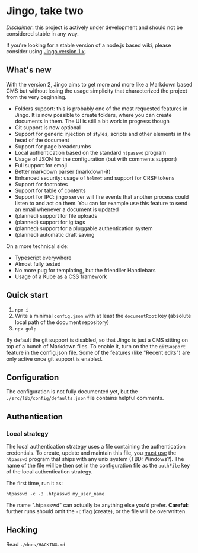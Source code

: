 # Jingo, take two

_Disclaimer_: this project is actively under development and should not be considered stable in any way.

If you're looking for a stable version of a node.js based wiki, please consider using [Jingo version 1.x](https://github.com/claudioc/jingo).

## What's new

With the version 2, Jingo aims to get more and more like a Markdown based CMS but without losing the usage simplicity that characterized the project from the very beginning.

* Folders support: this is probably one of the most requested features in Jingo. It is now possible to create folders, where you can create documents in them. The UI is still a bit work in progress though
* Git support is now optional
* Support for generic injection of styles, scripts and other elements in the head of the document
* Support for page breadcrumbs
* Local authentication based on the standard `htpasswd` program
* Usage of JSON for the configuration (but with comments support)
* Full support for emoji
* Better markdown parser (markdown-it)
* Enhanced security: usage of `helmet` and support for CRSF tokens
* Support for footnotes
* Support for table of contents
* Support for IPC: jingo server will fire events that another process could listen to and act on them. You can for example use this feature to send an email whenever a document is updated
* (planned) support for file uploads
* (planned) support for ig:tags
* (planned) support for a pluggable authentication system
* (planned) automatic draft saving

On a more technical side:

* Typescript everywhere
* Almost fully tested
* No more pug for templating, but the friendlier Handlebars
* Usage of a Kube as a CSS framework

## Quick start

1.  `npm i`
2.  Write a minimal `config.json` with at least the `documentRoot` key (absolute local path of the document repository)
3.  `npx gulp`

By default the git support is disabled, so that Jingo is just a CMS sitting on top of a bunch of Markdown files. To enable it, turn on the the `gitSupport` feature in the config.json file. Some of the features (like "Recent edits") are only active once git support is enabled.

## Configuration

The configuration is not fully documented yet, but the `./src/lib/config/defaults.json` file contains helpful comments.

## Authentication

### Local strategy

The local authentication strategy uses a file containing the authentication credentials. To create, update and maintain this file, you [must use](https://httpd.apache.org/docs/2.4/programs/htpasswd.html) the `htpasswd` program that ships with any unix system (TBD: Windows?). The name of the file will be then set in the configuration file as the `authFile` key of the local authentication strategy.

The first time, run it as:

```
htpasswd -c -B .htpasswd my_user_name
```

The name ".htpasswd" can actually be anything else you'd prefer. **Careful**: further runs should omit the `-c` flag (create), or the file will be overwritten.

## Hacking

Read `./docs/HACKING.md`

